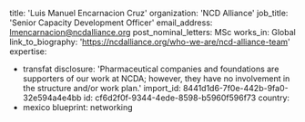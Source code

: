 title: 'Luis Manuel Encarnacion Cruz'
organization: 'NCD Alliance'
job_title: 'Senior Capacity Development Officer'
email_address: lmencarnacion@ncdalliance.org
post_nominal_letters: MSc
works_in: Global
link_to_biography: 'https://ncdalliance.org/who-we-are/ncd-alliance-team'
expertise:
  - transfat
disclosure: 'Pharmaceutical companies and foundations are supporters of our work at NCDA; however, they have no involvement in the structure and/or work plan.'
import_id: 8441d1d6-7f0e-442b-9fa0-32e594a4e4bb
id: cf6d2f0f-9344-4ede-8598-b5960f596f73
country:
  - mexico
blueprint: networking
